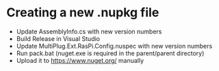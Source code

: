 # Creating a new .nupkg file

* Update AssemblyInfo.cs with new version numbers
* Build Release in Visual Studio
* Update MultiPlug.Ext.RasPi.Config.nuspec with new version numbers
* Run pack.bat (nuget.exe is required in the parent/parent directory)
* Upload it to https://www.nuget.org/ manually